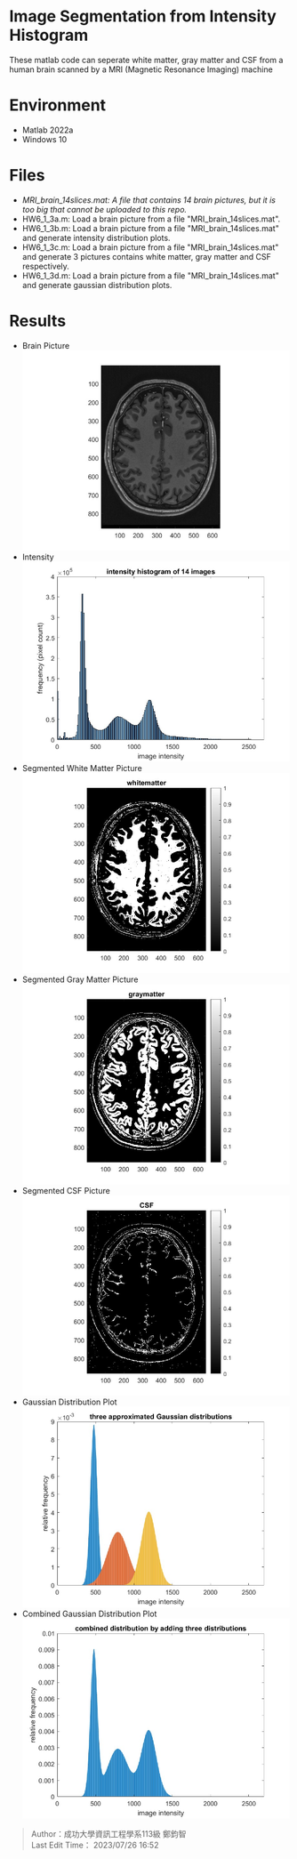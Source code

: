 # Image Segmentation from Intensity Histogram
These matlab code can seperate white matter, gray matter and CSF from a human brain scanned by a MRI (Magnetic Resonance Imaging) machine  
# Environment
* Matlab 2022a
* Windows 10
# Files
* *MRI_brain_14slices.mat: A file that contains 14 brain pictures, but it is too big that cannot be uploaded to this repo.*
* HW6_1_3a.m: Load a brain picture from a file "MRI_brain_14slices.mat".
* HW6_1_3b.m: Load a brain picture from a file "MRI_brain_14slices.mat" and generate intensity distribution plots.
* HW6_1_3c.m: Load a brain picture from a file "MRI_brain_14slices.mat" and generate 3 pictures contains white matter, gray matter and CSF respectively.
* HW6_1_3d.m: Load a brain picture from a file "MRI_brain_14slices.mat" and generate gaussian distribution plots.
# Results  
* Brain Picture  
![Brain-11](https://github.com/disneyyy/NCKUCSIE-Probability-2022/blob/main/pic/3a.jpg)  
* Intensity  
![Brain-in](https://github.com/disneyyy/NCKUCSIE-Probability-2022/blob/main/pic/3b.jpg)  
* Segmented White Matter Picture  
![White](https://github.com/disneyyy/NCKUCSIE-Probability-2022/blob/main/pic/3c1.jpg)  
* Segmented Gray Matter Picture  
![Gray](https://github.com/disneyyy/NCKUCSIE-Probability-2022/blob/main/pic/3c2.jpg)  
* Segmented CSF Picture  
![CSF](https://github.com/disneyyy/NCKUCSIE-Probability-2022/blob/main/pic/3c3.jpg)  
* Gaussian Distribution Plot  
![GDP1](https://github.com/disneyyy/NCKUCSIE-Probability-2022/blob/main/pic/3d1.jpg)  
* Combined Gaussian Distribution Plot  
![GDP2](https://github.com/disneyyy/NCKUCSIE-Probability-2022/blob/main/pic/3d2.jpg)

> Author：成功大學資訊工程學系113級 鄭鈞智  
> Last Edit Time： 2023/07/26 16:52
